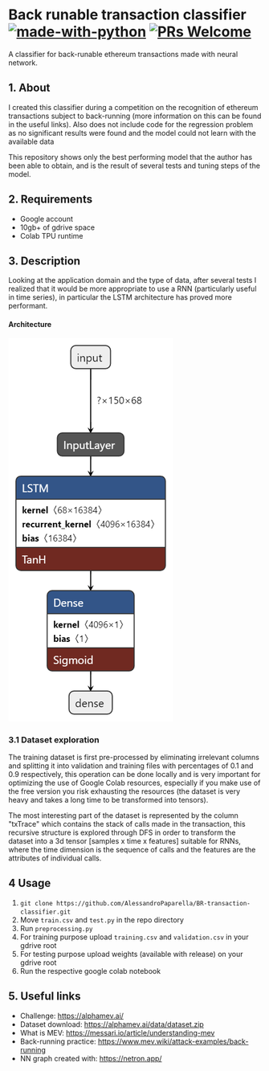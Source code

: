 # Back runable transaction classifier [![made-with-python](https://img.shields.io/badge/Made%20with-Python-1f425f.svg)](https://www.python.org/) [![PRs Welcome](https://img.shields.io/badge/PRs-welcome-brightgreen.svg?style=flat-square)](http://makeapullrequest.com)

A classifier for back-runable ethereum transactions made with neural network.

## 1. About
I created this classifier during a competition on the recognition of ethereum transactions subject to back-running (more information on this can be found in the useful links). Also does not include code for the regression problem as no significant results were found and the model could not learn with the available data

This repository shows only the best performing model that the author has been able to obtain, and is the result of several tests and tuning steps of the model.

## 2. Requirements
* Google account 
* 10gb+ of gdrive space
* Colab TPU runtime 

## 3. Description

Looking at the application domain and the type of data, after several tests I realized that it would be more appropriate to use a RNN (particularly useful in time series), in particular the LSTM architecture has proved more performant.

#### Architecture 
![Neural Network architecture](https://github.com/AlessandroPaparella/BR-transaction-classifier/blob/main/NN_architecture.png "Neural Network architecture")

### 3.1 Dataset exploration

The training dataset is first pre-processed by eliminating irrelevant columns and splitting it into validation and training files with percentages of 0.1 and 0.9 respectively, this operation can be done locally and is very important for optimizing the use of Google Colab resources, especially if you make use of the free version you risk exhausting the resources (the dataset is very heavy and takes a long time to be transformed into tensors).

The most interesting part of the dataset is represented by the column "txTrace" which contains the stack of calls made in the transaction, this recursive structure is explored through DFS in order to transform the dataset into a 3d tensor [samples x time x features] suitable for RNNs, where the time dimension is the sequence of calls and the features are the attributes of individual calls.

## 4 Usage
1. `git clone https://github.com/AlessandroPaparella/BR-transaction-classifier.git`
2. Move `train.csv` and `test.py` in the repo directory
3. Run `preprocessing.py`
4. For training purpose upload `training.csv` and `validation.csv` in your gdrive root
5. For testing purpose upload weights (available with release) on your gdrive root
6. Run the respective google colab notebook

## 5. Useful links
 * Challenge: https://alphamev.ai/ 
 * Dataset download: https://alphamev.ai/data/dataset.zip
 * What is MEV: https://messari.io/article/understanding-mev
 * Back-running practice: https://www.mev.wiki/attack-examples/back-running
 * NN graph created with: https://netron.app/
